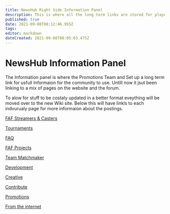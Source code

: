 ```yaml
---
title: NewsHub Right Side Information Panel
description: This is where all the long term links are stored for players to be able to access!
published: true
date: 2021-09-08T08:12:46.955Z
tags: 
editor: markdown
dateCreated: 2021-09-08T08:05:03.475Z
---
```


# NewsHub Information Panel

The Information panel is where the Promotions Team and Set up a long term link for usfull Informaion for the community to use. Untill now it jsut been linking to a mix of pages on the website and the forum.

To alow for stuff to be costaly updated in a better format eveything will be moved over to the new Wiki site. Below this will have linkls to each indvurualy page for more informaion about the postings.

[FAF Streamers & Casters](/Casts&Livestreams)

[Tournaments](/Tournaments)

[FAQ]()

[FAF Projects](/Projects)

[Team Matchmaker](/TMM)

[Development](/development)

[Creative](/creative)

[Contribute](/contribute)

[Promotions](/promotions)

[From the internet](fromtheinternet)

